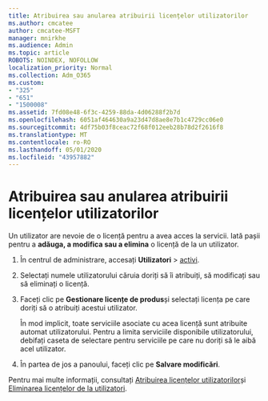 ```yaml
---
title: Atribuirea sau anularea atribuirii licențelor utilizatorilor
ms.author: cmcatee
author: cmcatee-MSFT
manager: mnirkhe
ms.audience: Admin
ms.topic: article
ROBOTS: NOINDEX, NOFOLLOW
localization_priority: Normal
ms.collection: Adm_O365
ms.custom:
- "325"
- "651"
- "1500008"
ms.assetid: 7fd08e48-6f3c-4259-88da-4d06288f2b7d
ms.openlocfilehash: 6051af464630a9a23d47d8ae8e7b1c4729cc06e0
ms.sourcegitcommit: 4df75b03f8ceac72f68f012eeb28b78d2f2616f8
ms.translationtype: MT
ms.contentlocale: ro-RO
ms.lasthandoff: 05/01/2020
ms.locfileid: "43957882"
---
```

# <a name="assign-or-unassign-licenses-to-users"></a>Atribuirea sau anularea atribuirii licențelor utilizatorilor

Un utilizator are nevoie de o licență pentru a avea acces la servicii. Iată pașii pentru a **adăuga, a modifica sau a elimina** o licență de la un utilizator.
  
1. În centrul de administrare, accesați **Utilizatori** \> [activi](https://go.microsoft.com/fwlink/p/?linkid=834822).

2. Selectați numele utilizatorului căruia doriți să îi atribuiți, să modificați sau să eliminați o licență.

3. Faceți clic pe **Gestionare licențe de produs**și selectați licența pe care doriți să o atribuiți acestui utilizator.

    În mod implicit, toate serviciile asociate cu acea licență sunt atribuite automat utilizatorului. Pentru a limita serviciile disponibile utilizatorului, debifați caseta de selectare pentru serviciile pe care nu doriți să le aibă acel utilizator.

4. În partea de jos a panoului, faceți clic pe **Salvare modificări**.

Pentru mai multe informații, consultați [Atribuirea licențelor utilizatorilor](https://docs.microsoft.com/office365/admin/subscriptions-and-billing/assign-licenses-to-users)și [Eliminarea licențelor de la utilizatori](https://docs.microsoft.com/office365/admin/subscriptions-and-billing/remove-licenses-from-users).
